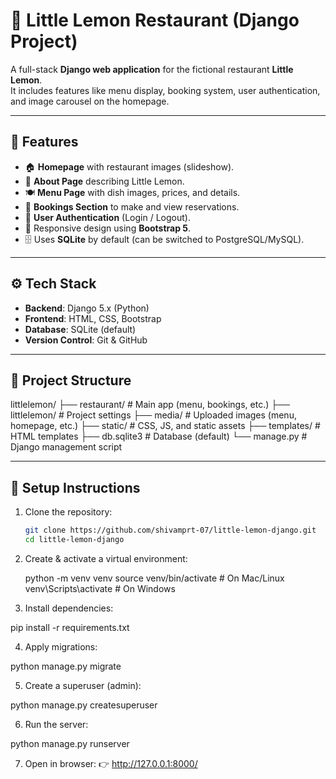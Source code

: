 # 🍋 Little Lemon Restaurant (Django Project)

A full-stack **Django web application** for the fictional restaurant **Little Lemon**.  
It includes features like menu display, booking system, user authentication, and image carousel on the homepage.

---

## 🚀 Features
- 🏠 **Homepage** with restaurant images (slideshow).
- 📖 **About Page** describing Little Lemon.
- 🍽 **Menu Page** with dish images, prices, and details.
- 📌 **Bookings Section** to make and view reservations.
- 🔑 **User Authentication** (Login / Logout).
- 🎨 Responsive design using **Bootstrap 5**.
- 🗄 Uses **SQLite** by default (can be switched to PostgreSQL/MySQL).

---

## ⚙️ Tech Stack
- **Backend**: Django 5.x (Python)
- **Frontend**: HTML, CSS, Bootstrap
- **Database**: SQLite (default)
- **Version Control**: Git & GitHub

---

## 📂 Project Structure
littlelemon/
├── restaurant/ # Main app (menu, bookings, etc.)
├── littlelemon/ # Project settings
├── media/ # Uploaded images (menu, homepage, etc.)
├── static/ # CSS, JS, and static assets
├── templates/ # HTML templates
├── db.sqlite3 # Database (default)
└── manage.py # Django management script


---

## 🔧 Setup Instructions

1. Clone the repository:
   ```bash
   git clone https://github.com/shivamprt-07/little-lemon-django.git
   cd little-lemon-django
2. Create & activate a virtual environment:

    python -m venv venv
    source venv/bin/activate   # On Mac/Linux
    venv\Scripts\activate      # On Windows

3. Install dependencies:

pip install -r requirements.txt

4. Apply migrations:

python manage.py migrate

5. Create a superuser (admin):

python manage.py createsuperuser

6. Run the server:

python manage.py runserver

7. Open in browser:
👉 http://127.0.0.1:8000/
